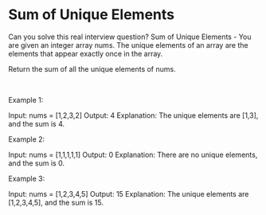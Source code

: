 # Sum of Unique Elements

Can you solve this real interview question? Sum of Unique Elements - You are given an integer array nums. The unique elements of an array are the elements that appear exactly once in the array.

Return the sum of all the unique elements of nums.

 

Example 1:


Input: nums = [1,2,3,2]
Output: 4
Explanation: The unique elements are [1,3], and the sum is 4.


Example 2:


Input: nums = [1,1,1,1,1]
Output: 0
Explanation: There are no unique elements, and the sum is 0.


Example 3:


Input: nums = [1,2,3,4,5]
Output: 15
Explanation: The unique elements are [1,2,3,4,5], and the sum is 15.